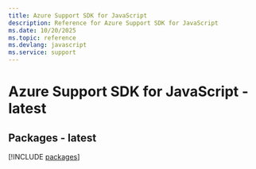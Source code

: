 ```yaml
---
title: Azure Support SDK for JavaScript
description: Reference for Azure Support SDK for JavaScript
ms.date: 10/20/2025
ms.topic: reference
ms.devlang: javascript
ms.service: support
---
```

# Azure Support SDK for JavaScript - latest
## Packages - latest
[!INCLUDE [packages](support-index.md)]